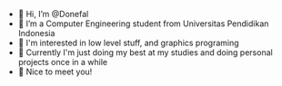 - 👋 Hi, I’m @Donefal
- 🏫 I’m a Computer Engineering student from Universitas Pendidikan Indonesia
- 🌱 I'm interested in low level stuff, and graphics programing
- 🥅 Currently I'm just doing my best at my studies and doing personal projects once in a while
- 🙏 Nice to meet you!

<!---
Donefal/Donefal is a ✨ special ✨ repository because its `README.md` (this file) appears on your GitHub profile.
You can click the Preview link to take a look at your changes.
--->

